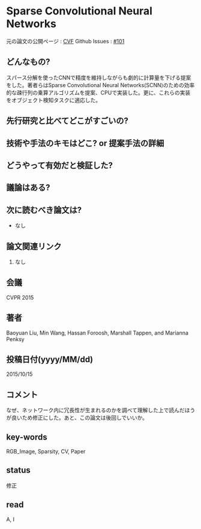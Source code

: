 # Sparse Convolutional Neural Networks

元の論文の公開ページ : [CVF](https://www.cv-foundation.org/openaccess/content_cvpr_2015/papers/Liu_Sparse_Convolutional_Neural_2015_CVPR_paper.pdf)
Github Issues : [#101](https://github.com/Obarads/obarads.github.io/issues/101)

## どんなもの?
スパース分解を使ったCNNで精度を維持しながらも劇的に計算量を下げる提案をした。著者らはSparse Convolutional Neural Networks(SCNN)のための効率的な疎行列の乗算アルゴリズムを提案、CPUで実装した。更に、これらの実装をオブジェクト検知タスクに適応した。

## 先行研究と比べてどこがすごいの?

## 技術や手法のキモはどこ? or 提案手法の詳細

## どうやって有効だと検証した?

## 議論はある?

## 次に読むべき論文は?
- なし

## 論文関連リンク
1. なし

## 会議
CVPR 2015

## 著者
Baoyuan Liu, Min Wang, Hassan Foroosh, Marshall Tappen, and Marianna Penksy

## 投稿日付(yyyy/MM/dd)
2015/10/15

## コメント
なぜ、ネットワーク内に冗長性が生まれるのかを調べて理解した上で読んだほうが良いため修正にした。あと、この論文は後回しでいいか。

## key-words
RGB_Image, Sparsity, CV, Paper

## status
修正

## read
A, I